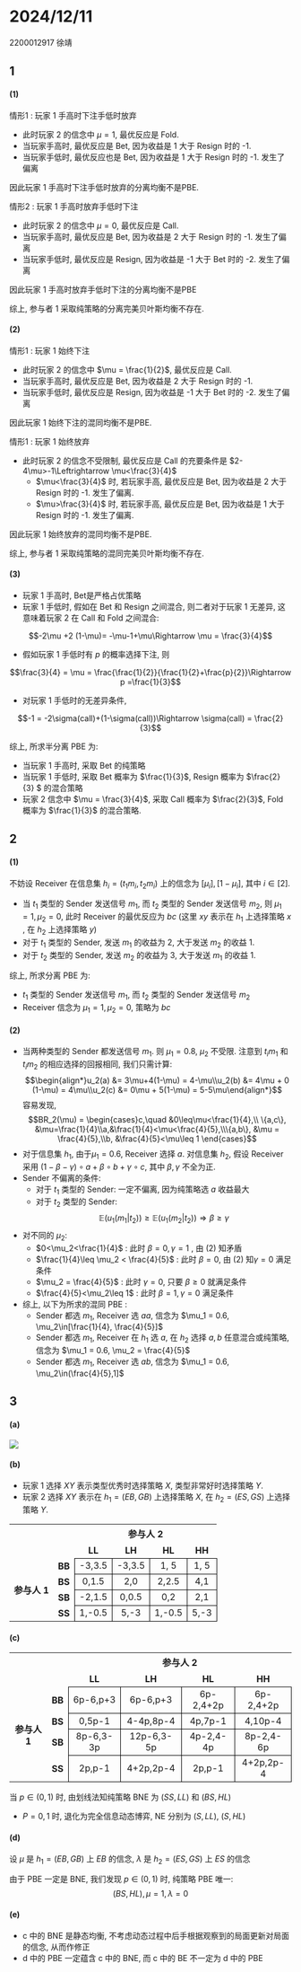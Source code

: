 # 2024/12/11
2200012917 徐靖
## 1
#### (1) 
情形1 : 玩家 1 手高时下注手低时放弃
- 此时玩家 2 的信念中 $\mu = 1$, 最优反应是 Fold.
- 当玩家手高时, 最优反应是 Bet, 因为收益是 1 大于 Resign 时的 -1.
- 当玩家手低时, 最优反应也是 Bet, 因为收益是 1 大于 Resign 时的 -1. 发生了偏离
 
因此玩家 1 手高时下注手低时放弃的分离均衡不是PBE.

情形2 : 玩家 1 手高时放弃手低时下注
- 此时玩家 2 的信念中 $\mu = 0$, 最优反应是 Call.
- 当玩家手高时, 最优反应是 Bet, 因为收益是 2 大于 Resign 时的 -1. 发生了偏离
- 当玩家手低时, 最优反应是 Resign, 因为收益是 -1 大于 Bet 时的 -2. 发生了偏离

因此玩家 1 手高时放弃手低时下注的分离均衡不是PBE

综上, 参与者 1 采取纯策略的分离完美贝叶斯均衡不存在.

#### (2)
情形1 : 玩家 1 始终下注
- 此时玩家 2 的信念中 $\mu = \frac{1}{2}$, 最优反应是 Call.
- 当玩家手高时, 最优反应是 Bet, 因为收益是 2 大于 Resign 时的 -1. 
- 当玩家手低时, 最优反应是 Resign, 因为收益是 -1 大于 Bet 时的 -2. 发生了偏离

因此玩家 1 始终下注的混同均衡不是PBE.

情形1 : 玩家 1 始终放弃
- 此时玩家 2 的信念不受限制, 最优反应是 Call 的充要条件是 $2-4\mu>-1\Leftrightarrow \mu<\frac{3}{4}$
  - $\mu<\frac{3}{4}$ 时, 若玩家手高, 最优反应是 Bet, 因为收益是 2 大于 Resign 时的 -1. 发生了偏离.
  - $\mu>\frac{3}{4}$ 时, 若玩家手高, 最优反应是 Bet, 因为收益是 1 大于 Resign 时的 -1. 发生了偏离.

因此玩家 1 始终放弃的混同均衡不是PBE.

综上, 参与者 1 采取纯策略的混同完美贝叶斯均衡不存在.

#### (3)
- 玩家 1 手高时, Bet是严格占优策略
- 玩家 1 手低时, 假如在 Bet 和 Resign 之间混合, 则二者对于玩家 1 无差异, 这意味着玩家 2 在 Call 和 Fold 之间混合:

$$-2\mu +2 (1-\mu)= -\mu-1+\mu\Rightarrow \mu = \frac{3}{4}$$

- 假如玩家 1 手低时有 $p$ 的概率选择下注, 则

$$\frac{3}{4} = \mu = \frac{\frac{1}{2}}{\frac{1}{2}+\frac{p}{2}}\Rightarrow p =\frac{1}{3}$$

- 对玩家 1 手低时的无差异条件, 

$$-1 = -2\sigma(call)+(1-\sigma(call))\Rightarrow \sigma(call) = \frac{2}{3}$$

综上, 所求半分离 PBE 为:
- 当玩家 1 手高时, 采取 Bet 的纯策略
- 当玩家 1 手低时, 采取 Bet 概率为 $\frac{1}{3}$, Resign 概率为 $\frac{2}{3} $ 的混合策略
- 玩家 2 信念中 $\mu = \frac{3}{4}$, 采取 Call 概率为 $\frac{2}{3}$, Fold 概率为 $\frac{1}{3}$ 的混合策略.

## 2
#### (1) 
不妨设 Receiver 在信息集 $h_i = (t_1m_i,t_2m_i)$ 上的信念为 $[\mu_i],[1-\mu_i]$, 其中 $i\in [2]$. 

- 当 $t_1$ 类型的 Sender 发送信号 $m_1$, 而 $t_2$ 类型的 Sender 发送信号 $m_2$, 则 $\mu_1=1,\mu_2 =0$, 此时 Receiver 的最优反应为 $bc$ (这里 $xy$ 表示在 $h_1$ 上选择策略 $x$ , 在 $h_2$ 上选择策略 $y$)
- 对于 $t_1$ 类型的 Sender, 发送 $m_1$ 的收益为 $2$, 大于发送 $m_2$ 的收益 $1$.
- 对于 $t_2$ 类型的 Sender, 发送 $m_2$ 的收益为 $3$, 大于发送 $m_1$ 的收益 $1$.

综上, 所求分离 PBE 为:
- $t_1$ 类型的 Sender 发送信号 $m_1$, 而 $t_2$ 类型的 Sender 发送信号 $m_2$
- Receiver 信念为 $\mu_1=1,\mu_2 =0$, 策略为 $bc$

#### (2)
- 当两种类型的 Sender 都发送信号 $m_1$. 则 $\mu_1 = 0.8$, $\mu_2$ 不受限. 注意到 $t_im_1$ 和 $t_im_2$ 的相应选择的回报相同, 我们只需计算:
$$\begin{align*}u_2(a) &= 3\mu+4(1-\mu) = 4-\mu\\u_2(b) &= 4\mu + 0 (1-\mu) = 4\mu\\u_2(c) &= 0\mu + 5(1-\mu)  = 5-5\mu\end{align*}$$
容易发现, 
$$BR_2(\mu) = \begin{cases}c,\quad &0\leq\mu<\frac{1}{4},\\ \{a,c\}, &\mu=\frac{1}{4}\\a,&\frac{1}{4}<\mu<\frac{4}{5},\\\{a,b\}, &\mu = \frac{4}{5},\\b, &\frac{4}{5}<\mu\leq 1 \end{cases}$$
- 对于信息集 $h_1$, 由于$\mu_1 = 0.6$, Receiver 选择 $a$. 对信息集 $h_2$, 假设 Receiver 采用 $(1-\beta-\gamma)\circ a+\beta \circ b+\gamma\circ c$, 其中 $\beta,\gamma$ 不全为正.
- Sender 不偏离的条件:
  - 对于 $t_1$ 类型的 Sender: 一定不偏离, 因为纯策略选 $a$ 收益最大 
  - 对于 $t_2$ 类型的 Sender:
  $$\mathbb E(u_1(m_1|t_2))\ge \mathbb E(u_1(m_2|t_2))\Rightarrow \beta\ge\gamma\tag{2}$$
- 对不同的 $\mu_2$:
  - $0<\mu_2<\frac{1}{4}$ : 此时 $\beta = 0, \gamma =1$ , 由 (2) 知矛盾
  - $\frac{1}{4}\leq \mu_2 < \frac{4}{5}$ : 此时 $\beta = 0$, 由 (2) 知$\gamma = 0$ 满足条件
  - $\mu_2 = \frac{4}{5}$ : 此时 $\gamma = 0$, 只要 $\beta\ge 0$ 就满足条件
  - $\frac{4}{5}<\mu_2\leq 1$ : 此时 $\beta = 1, \gamma = 0$ 满足条件
- 综上, 以下为所求的混同 PBE :
  - Sender 都选 $m_1$, Receiver 选 $aa$, 信念为 $\mu_1 = 0.6, \mu_2\in[\frac{1}{4}, \frac{4}{5}]$
  - Sender 都选 $m_1$, Receiver 在 $h_1$ 选 $a$, 在 $h_2$ 选择 $a,b$ 任意混合或纯策略, 信念为 $\mu_1 = 0.6, \mu_2 = \frac{4}{5}$
  - Sender 都选 $m_1$, Receiver 选 $ab$, 信念为 $\mu_1 = 0.6, \mu_2\in(\frac{4}{5},1]$

## 3
#### (a)
![](5-3a.png)

#### (b)
- 玩家 1 选择 $XY$ 表示类型优秀时选择策略 $X$, 类型非常好时选择策略 $Y$.
- 玩家 2 选择 $XY$ 表示在 $h_1=(EB,GB)$ 上选择策略 $X$, 在 $h_2=(ES,GS)$ 上选择策略 $Y$.
<table>
    <tr>
        <th colspan="2" style="border:none;"></th>
        <th colspan="4" style="border:none; text-align:center">参与人 2</th>
    </tr>
    <tr>
        <th colspan="2" style="border:none;"></th>
        <th style="border:none; text-align:center;">LL</th>
        <th style="border:none; text-align:center;">LH</th>
        <th style="border:none; text-align:center;">HL</th>
        <th style="border:none; text-align:center;">HH</th>
    </tr>
    <tr>
        <th rowspan="4" style="border:none; text-align:center; vertical-align:middle">参与人 1</th>
        <th style="border:none; text-align:center;">BB</th>
        <td style="border: 1px solid black; text-align:center; vertical-align:middle;">-3,3.5</td>
        <td style="border: 1px solid black; text-align:center; vertical-align:middle;">-3,3.5</td>
        <td style="border: 1px solid black; text-align:center; vertical-align:middle;">1, 5</td>
        <td style="border: 1px solid black; text-align:center; vertical-align:middle;">1, 5</td>
    </tr>
    <tr>
        <th style="border:none; text-align:center;">BS</th>
         <td style="border: 1px solid black; text-align:center; vertical-align:middle;">0,1.5</td>
        <td style="border: 1px solid black; text-align:center; vertical-align:middle;">2,0</td>
        <td style="border: 1px solid black; text-align:center; vertical-align:middle;">2,2.5</td>
        <td style="border: 1px solid black; text-align:center; vertical-align:middle;">4,1</td>
    </tr>
    <tr>
        <th style="border:none; text-align:center;">SB</th>
        <td style="border: 1px solid black; text-align:center; vertical-align:middle;">-2,1.5</td>
        <td style="border: 1px solid black; text-align:center; vertical-align:middle;">0,0.5</td>
        <td style="border: 1px solid black; text-align:center; vertical-align:middle;">0,2</td>
        <td style="border: 1px solid black; text-align:center; vertical-align:middle;">2,1</td>
    </tr>
    <tr>
        <th style="border:none; text-align:center;">SS</th>
        <td style="border: 1px solid black; text-align:center; vertical-align:middle;">1,-0.5</td>
        <td style="border: 1px solid black; text-align:center; vertical-align:middle;">5,-3</td>
        <td style="border: 1px solid black; text-align:center; vertical-align:middle;">1,-0.5</td>
        <td style="border: 1px solid black; text-align:center; vertical-align:middle;">5,-3</td>
    </tr>
</table>

#### (c)

<table>
    <tr>
        <th colspan="2" style="border:none;"></th>
        <th colspan="4" style="border:none; text-align:center">参与人 2</th>
    </tr>
    <tr>
        <th colspan="2" style="border:none;"></th>
        <th style="border:none; text-align:center;">LL</th>
        <th style="border:none; text-align:center;">LH</th>
        <th style="border:none; text-align:center;">HL</th>
        <th style="border:none; text-align:center;">HH</th>
    </tr>
    <tr>
        <th rowspan="4" style="border:none; text-align:center; vertical-align:middle">参与人 1</th>
        <th style="border:none; text-align:center;">BB</th>
        <td style="border: 1px solid black; text-align:center; vertical-align:middle;">6p-6,p+3</td>
        <td style="border: 1px solid black; text-align:center; vertical-align:middle;">6p-6,p+3</td>
        <td style="border: 1px solid black; text-align:center; vertical-align:middle;">6p-2,4+2p</td>
        <td style="border: 1px solid black; text-align:center; vertical-align:middle;">6p-2,4+2p</td>
    </tr>
    <tr>
        <th style="border:none; text-align:center;">BS</th>
         <td style="border: 1px solid black; text-align:center; vertical-align:middle;">0,5p-1</td>
        <td style="border: 1px solid black; text-align:center; vertical-align:middle;">4-4p,8p-4</td>
        <td style="border: 1px solid black; text-align:center; vertical-align:middle;">4p,7p-1</td>
        <td style="border: 1px solid black; text-align:center; vertical-align:middle;">4,10p-4</td>
    </tr>
    <tr>
        <th style="border:none; text-align:center;">SB</th>
        <td style="border: 1px solid black; text-align:center; vertical-align:middle;">8p-6,3-3p</td>
        <td style="border: 1px solid black; text-align:center; vertical-align:middle;">12p-6,3-5p</td>
        <td style="border: 1px solid black; text-align:center; vertical-align:middle;">4p-2,4-4p</td>
        <td style="border: 1px solid black; text-align:center; vertical-align:middle;">8p-2,4-6p</td>
    </tr>
    <tr>
        <th style="border:none; text-align:center;">SS</th>
        <td style="border: 1px solid black; text-align:center; vertical-align:middle;">2p,p-1</td>
        <td style="border: 1px solid black; text-align:center; vertical-align:middle;">4+2p,2p-4</td>
        <td style="border: 1px solid black; text-align:center; vertical-align:middle;">2p,p-1</td>
        <td style="border: 1px solid black; text-align:center; vertical-align:middle;">4+2p,2p-4</td>
    </tr>
</table>

当 $p\in(0,1)$ 时, 由划线法知纯策略 BNE 为 $(SS,LL)$ 和 $(BS,HL)$
- $P=0,1$ 时, 退化为完全信息动态博弈, NE 分别为 $(S,LL)$, $(S,HL)$

#### (d)
设 $\mu$ 是 $h_1=(EB,GB)$ 上 $EB$ 的信念, $\lambda$ 是 $h_2 = (ES,GS)$ 上 $ES$ 的信念

由于 PBE 一定是 BNE, 我们发现 $p\in(0,1)$ 时, 纯策略 PBE 唯一:
$$(BS,HL),\mu = 1,\lambda = 0$$

#### (e)
- c 中的 BNE 是静态均衡, 不考虑动态过程中后手根据观察到的局面更新对局面的信念, 从而作修正
- d 中的 PBE 一定蕴含 c 中的 BNE, 而 c 中的 BE 不一定为 d 中的 PBE